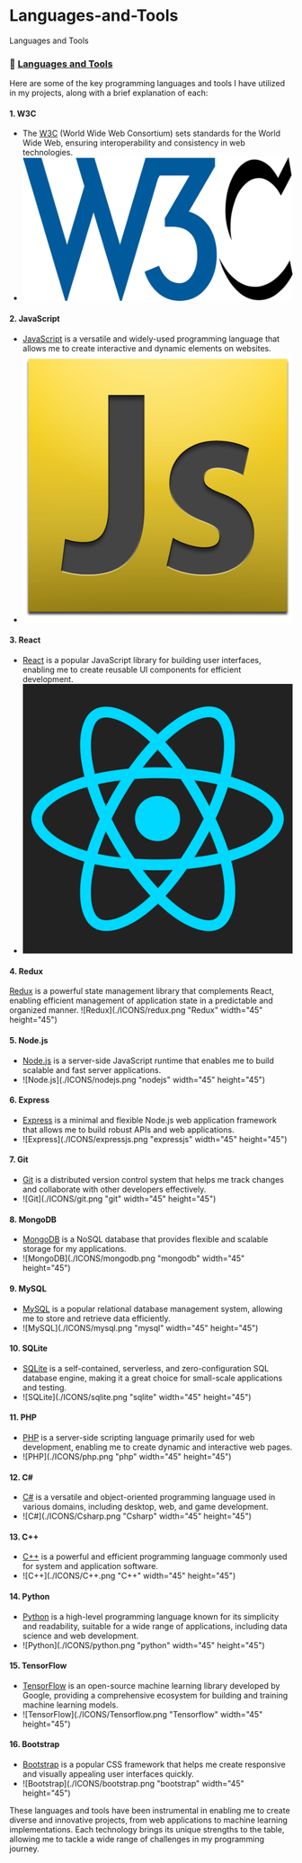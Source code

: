 # Languages-and-Tools
Languages and Tools
### 📖 [Languages and Tools](https://github.com/Eduardoreisboattini/Languages-and-Tools)

Here are some of the key programming languages and tools I have utilized in my projects, along with a brief explanation of each:

#### 1. W3C
- The [W3C](https://w3.org) (World Wide Web Consortium) sets standards for the World Wide Web, ensuring interoperability and consistency in web technologies.
- ![W3C](./ICONS/w3c.png)

#### 2. JavaScript
- [JavaScript](https://developer.mozilla.org/en-US/docs/Web/JavaScript) is a versatile and widely-used programming language that allows me to create interactive and dynamic elements on websites.
- ![JavaScript](./ICONS/javascript.png)

#### 3. React
- [React](https://react.dev/) is a popular JavaScript library for building user interfaces, enabling me to create reusable UI components for efficient development.
- ![React](./ICONS/react.png)

#### 4. Redux
[Redux](https://redux.js.org/) is a powerful state management library that complements React, enabling efficient management of application state in a predictable and organized manner.
![Redux](./ICONS/redux.png "Redux" width="45" height="45")


#### 5. Node.js
- [Node.js](https://nodejs.org/en) is a server-side JavaScript runtime that enables me to build scalable and fast server applications.
- ![Node.js](./ICONS/nodejs.png "nodejs" width="45" height="45")

#### 6. Express
- [Express](http://expressjs.com/) is a minimal and flexible Node.js web application framework that allows me to build robust APIs and web applications.
- ![Express](./ICONS/expressjs.png "expressjs" width="45" height="45")

#### 7. Git
- [Git](https://git-scm.com/) is a distributed version control system that helps me track changes and collaborate with other developers effectively.
- ![Git](./ICONS/git.png "git" width="45" height="45")

#### 8. MongoDB
- [MongoDB](https://www.mongodb.com/) is a NoSQL database that provides flexible and scalable storage for my applications.
- ![MongoDB](./ICONS/mongodb.png "mongodb" width="45" height="45")

#### 9. MySQL
- [MySQL](https://www.mysql.com/) is a popular relational database management system, allowing me to store and retrieve data efficiently.
- ![MySQL](./ICONS/mysql.png "mysql" width="45" height="45")

#### 10. SQLite
- [SQLite](https://www.sqlite.org/index.html) is a self-contained, serverless, and zero-configuration SQL database engine, making it a great choice for small-scale applications and testing.
- ![SQLite](./ICONS/sqlite.png "sqlite" width="45" height="45")

#### 11. PHP
- [PHP](https://www.php.net) is a server-side scripting language primarily used for web development, enabling me to create dynamic and interactive web pages.
- ![PHP](./ICONS/php.png "php" width="45" height="45")

#### 12. C#
- [C#](https://dotnet.microsoft.com/en-us/languages/csharp) is a versatile and object-oriented programming language used in various domains, including desktop, web, and game development.
- ![C#](./ICONS/Csharp.png "Csharp" width="45" height="45")

#### 13. C++
- [C++](https://learn.microsoft.com/en-us/cpp/cpp) is a powerful and efficient programming language commonly used for system and application software.
- ![C++](./ICONS/C++.png "C++" width="45" height="45")

#### 14. Python
- [Python](https://www.python.org/) is a high-level programming language known for its simplicity and readability, suitable for a wide range of applications, including data science and web development.
- ![Python](./ICONS/python.png "python" width="45" height="45")

#### 15. TensorFlow
- [TensorFlow](https://www.tensorflow.org/) is an open-source machine learning library developed by Google, providing a comprehensive ecosystem for building and training machine learning models.
- ![TensorFlow](./ICONS/Tensorflow.png "Tensorflow" width="45" height="45")

#### 16. Bootstrap
- [Bootstrap](https://getbootstrap.com/) is a popular CSS framework that helps me create responsive and visually appealing user interfaces quickly.
- ![Bootstrap](./ICONS/bootstrap.png "bootstrap" width="45" height="45")

These languages and tools have been instrumental in enabling me to create diverse and innovative projects, from web applications to machine learning implementations. Each technology brings its unique strengths to the table, allowing me to tackle a wide range of challenges in my programming journey.
